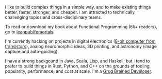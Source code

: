 I like to build complex things in a simple way, and to make existing things better, faster, stronger, and cheaper. I am attracted to technically challenging topics and cross-disciplinary teams.

To read or download my book about Functional Programming (6k+ readers), go to [leanpub/fpmortals](https://leanpub.com/fpmortals).

I'm currently hacking on projects in digital electronics ([8-bit computer from transistors](https://www.youtube.com/playlist?list=PLowKtXNTBypGqImE405J2565dvjafglHU)), analog neuromorphic ideas, 3D printing, and astronomy (image capture and auto-guiding).

I have a strong backgound in Java, Scala, Lisp, and Haskell; but I tend to prefer to build things in Rust, Python, and C++ on the grounds of tooling, popularity, performance, and cost at scale. I'm a [Grug Brained Developer](https://grugbrain.dev/).
